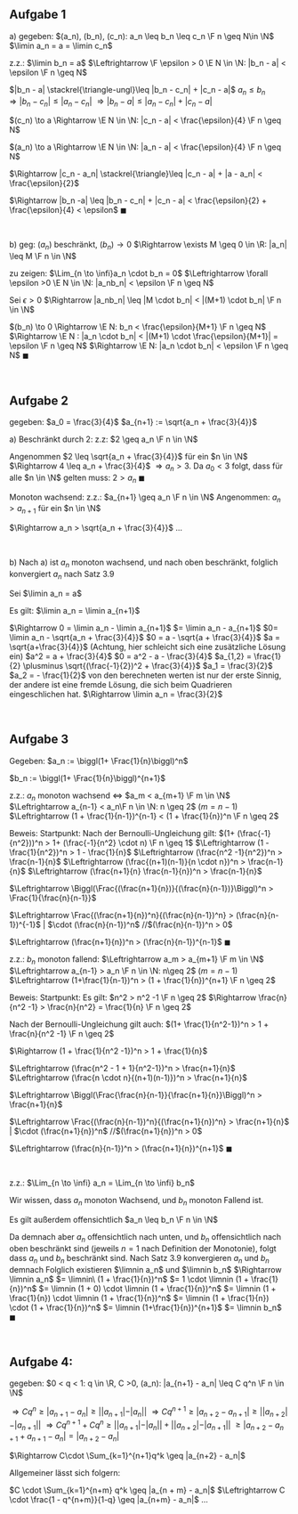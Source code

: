 ## Aufgabe 1
a)
gegeben:
$(a_n), (b_n), (c_n): a_n \leq b_n \leq c_n \F n \geq N\in \N$ 
$\limin a_n = a = \limin c_n$

z.z.:
$\limin b_n = a$
$\Leftrightarrow \F \epsilon > 0 \E N \in \N: |b_n - a| < \epsilon \F n \geq N$

$|b_n - a| \stackrel{\triangle-ungl}\leq |b_n - c_n| + |c_n - a|$
$a_n \leq b_n \Rightarrow |b_n - c_n| \leq |a_n - c_n|$
$\Rightarrow |b_n -a| \leq |a_n - c_n| + |c_n - a|$ 

$(c_n) \to a \Rightarrow \E N \in \N: |c_n - a| < \frac{\epsilon}{4} \F n \geq N$

$(a_n) \to a \Rightarrow \E N \in \N: |a_n - a| < \frac{\epsilon}{4} \F n \geq N$

$\Rightarrow |c_n - a_n| \stackrel{\triangle}\leq |c_n - a| + |a - a_n| < \frac{\epsilon}{2}$ 

$\Rightarrow |b_n -a| \leq |b_n - c_n| + |c_n - a| < \frac{\epsilon}{2} + \frac{\epsilon}{4} < \epsilon$
$\blacksquare$
<div style="page-break-after: always; visibility: hidden">
\pagebreak
</div>

b)
geg:
$(a_n)$ beschränkt, $(b_n) \to 0$
$\Rightarrow \exists M \geq 0 \in \R: |a_n| \leq M \F n \in \N$

zu zeigen:
$\Lim_{n \to \infi}a_n \cdot b_n = 0$
$\Leftrightarrow \forall \epsilon >0 \E N \in \N: |a_nb_n| < \epsilon \F n \geq N$

Sei $\epsilon> 0$
$\Rightarrow |a_nb_n| \leq |M \cdot b_n| < |(M+1) \cdot b_n| \F n \in \N$

$(b_n) \to 0 \Rightarrow \E N: b_n < \frac{\epsilon}{M+1} \F n \geq N$
$\Rightarrow \E N : |a_n \cdot b_n| < |(M+1) \cdot \frac{\epsilon}{M+1}| = \epsilon \F n \geq N$ 
$\Rightarrow \E N: |a_n \cdot b_n| < \epsilon \F n \geq N$
$\blacksquare$
<div style="page-break-after: always; visibility: hidden">
\pagebreak
</div>


## Aufgabe 2
gegeben:
$a_0 = \frac{3}{4}$
$a_{n+1} := \sqrt{a_n + \frac{3}{4}}$

a)
Beschränkt durch 2:
z.z:
$2 \geq a_n \F n \in \N$

Angenommen $2 \leq \sqrt{a_n + \frac{3}{4}}$  für ein $n \in \N$
$\Rightarrow 4 \leq a_n + \frac{3}{4}$
$\Rightarrow  a_n > 3$.
Da $a_0 < 3$ folgt, dass für alle $n \in \N$ gelten muss:
$2 > a_n$
$\blacksquare$

Monoton wachsend:
z.z.:
$a_{n+1} \geq a_n \F n \in \N$
Angenommen:
$a_n > a_{n+1}$ für ein $n \in \N$ 

$\Rightarrow a_n > \sqrt{a_n + \frac{3}{4}}$
...
<div style="page-break-after: always; visibility: hidden">
\pagebreak
</div>

b)
Nach a) ist $a_n$ monoton wachsend, und nach oben beschränkt, folglich konvergiert $a_n$ nach Satz 3.9

Sei $\limin a_n = a$

Es gilt:
$\limin a_n = \limin a_{n+1}$ 

$\Rightarrow 0 = \limin a_n - \limin a_{n+1}$ 
$= \limin a_n - a_{n+1}$
$0= \limin a_n - \sqrt{a_n + \frac{3}{4}}$ 
$0 = a - \sqrt{a + \frac{3}{4}}$
$a = \sqrt{a+\frac{3}{4}}$  (Achtung, hier schleicht sich eine zusätzliche Lösung ein)
$a^2 = a + \frac{3}{4}$
$0 = a^2 - a - \frac{3}{4}$
$a_{1,2} = \frac{1}{2} \plusminus \sqrt{(\frac{-1}{2})^2 + \frac{3}{4}}$
$a_1 = \frac{3}{2}$
$a_2 = - \frac{1}{2}$
von den berechneten werten ist nur der erste Sinnig, der andere ist eine fremde Lösung, die sich beim Quadrieren eingeschlichen hat.
$\Rightarrow \limin a_n = \frac{3}{2}$
<div style="page-break-after: always; visibility: hidden">
\pagebreak
</div>


## Aufgabe 3
Gegeben:
$a_n := \biggl(1+ \Frac{1}{n}\biggl)^n$ 

$b_n := \biggl(1+ \Frac{1}{n}\biggl)^{n+1}$ 


z.z.:
$a_n$ monoton wachsend
$\Leftrightarrow$ 
$a_m < a_{m+1} \F m \in \N$
$\Leftrightarrow a_{n-1} < a_n\F n \in \N: n \geq 2$ ($m = n-1$)
$\Leftrightarrow (1 + \frac{1}{n-1})^{n-1} < (1 + \frac{1}{n})^n \F n \geq 2$

Beweis:
Startpunkt:
Nach der Bernoulli-Ungleichung gilt:
$(1+ (\frac{-1}{n^2}))^n > 1+ (\frac{-1}{n^2} \cdot n) \F n \geq 1$ 
$\Leftrightarrow (1 - \frac{1}{n^2})^n > 1 - \frac{1}{n}$ 
$\Leftrightarrow (\frac{n^2 -1}{n^2})^n > \frac{n-1}{n}$ 
$\Leftrightarrow (\frac{(n+1)(n-1)}{n \cdot n})^n > \frac{n-1}{n}$ 
$\Leftrightarrow (\frac{n+1}{n} \frac{n-1}{n})^n > \frac{n-1}{n}$ 

$\Leftrightarrow \Biggl(\Frac{(\frac{n+1}{n})}{(\frac{n}{n-1})}\Biggl)^n > \Frac{1}{\frac{n}{n-1}}$ 

$\Leftrightarrow \Frac{(\frac{n+1}{n})^n}{(\frac{n}{n-1})^n} > (\frac{n}{n-1})^{-1}$ | $\cdot (\frac{n}{n-1})^n$   //$(\frac{n}{n-1})^n > 0$

$\Leftrightarrow (\frac{n+1}{n})^n > (\frac{n}{n-1})^{n-1}$ 
$\blacksquare$

z.z.:
$b_n$ monoton fallend:
$\Leftrightarrow a_m > a_{m+1} \F m \in \N$
$\Leftrightarrow a_{n-1} > a_n \F n \in \N: n\geq 2$ ($m = n-1$)
$\Leftrightarrow (1+\frac{1}{n-1})^n > (1 + \frac{1}{n})^{n+1} \F n \geq 2$

Beweis:
Startpunkt:
Es gilt:
$n^2 > n^2 -1 \F n \geq 2$
$\Rightarrow \frac{n}{n^2 -1} > \frac{n}{n^2} = \frac{1}{n} \F n \geq 2$ 

Nach der Bernoulli-Ungleichung gilt auch:
$(1+ \frac{1}{n^2-1})^n > 1 + \frac{n}{n^2 -1} \F n \geq 2$

$\Rightarrow (1 + \frac{1}{n^2 -1})^n > 1 + \frac{1}{n}$ 

$\Leftrightarrow (\frac{n^2 - 1 + 1}{n^2-1})^n > \frac{n+1}{n}$ 
$\Leftrightarrow (\frac{n \cdot n}{(n+1)(n-1)})^n > \frac{n+1}{n}$ 

$\Leftrightarrow \Biggl(\Frac{\frac{n}{n-1}}{\frac{n+1}{n}}\Biggl)^n > \frac{n+1}{n}$ 

$\Leftrightarrow \Frac{(\frac{n}{n-1})^n}{(\frac{n+1}{n})^n} > \frac{n+1}{n}$ | $\cdot (\frac{n+1}{n})^n$  //$(\frac{n+1}{n})^n > 0$

$\Leftrightarrow (\frac{n}{n-1})^n > (\frac{n+1}{n})^{n+1}$
$\blacksquare$
<div style="page-break-after: always; visibility: hidden">
\pagebreak
</div>

z.z.:
$\Lim_{n \to \infi} a_n = \Lim_{n \to \infi} b_n$

Wir wissen, dass $a_n$ monoton Wachsend, und $b_n$ monoton Fallend ist.

Es gilt außerdem offensichtlich $a_n \leq b_n \F n \in \N$ 

Da demnach aber $a_n$ offensichtlich nach unten, und $b_n$ offensichtlich nach oben beschränkt sind (jeweils $n = 1$ nach Definition der Monotonie), folgt dass $a_n$ und $b_n$ beschränkt sind. 
Nach Satz 3.9 konvergieren $a_n$ und $b_n$ demnach
Folglich existieren $\limnin a_n$ und $\limnin b_n$ 
$\Rightarrow \limnin a_n$
$= \limnin\ (1 + \frac{1}{n})^n$
$= 1 \cdot \limnin (1 + \frac{1}{n})^n$
$= \limnin (1 + 0) \cdot \limnin (1 + \frac{1}{n})^n$ 
$= \limnin (1 + \frac{1}{n}) \cdot \limnin (1 + \frac{1}{n})^n$ 
$= \limnin (1 + \frac{1}{n}) \cdot (1 + \frac{1}{n})^n$
$= \limnin (1+\frac{1}{n})^{n+1}$
$= \limnin b_n$ 
$\blacksquare$ 
<div style="page-break-after: always; visibility: hidden">
\pagebreak
</div>


## Aufgabe 4:
gegeben:
$0 < q < 1: q \in \R, C >0, (a_n): |a_{n+1} - a_n| \leq C q^n \F n \in \N$ 

$\Rightarrow Cq^n  \geq |a_{n+1} - a_n| \geq ||a_{n+1}| - |a_n||$
$\Rightarrow Cq^{n+1} \geq |a_{n+2} - a_{n+1}| \geq ||a_{n+2}| - |a_{n+1}||$ 
$\Rightarrow Cq^{n+1} + Cq^n \geq ||a_{n+1}|- |a_n|| + ||a_{n+2}| - |a_{n+1}||$ 
$\geq |a_{n+2} - a_{n+1} + a_{n+1} - a_n| = |a_{n+2} - a_n|$ 

$\Rightarrow C\cdot \Sum_{k=1}^{n+1}q^k \geq |a_{n+2} - a_n|$ 

Allgemeiner lässt sich folgern:

$C \cdot \Sum_{k=1}^{n+m} q^k \geq |a_{n + m} - a_n|$ 
$\Leftrightarrow C \cdot \frac{1 - q^{n+m}}{1-q} \geq |a_{n+m} - a_n|$ 
...